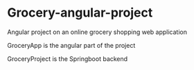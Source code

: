 # Grocery-angular-project
Angular project on an online grocery shopping web application

GroceryApp is the angular part of the project

GroceryProject is the Springboot backend
